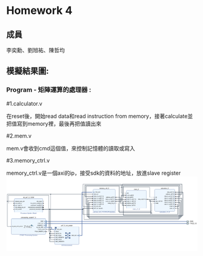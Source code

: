Homework 4
====

## 成員
李奕勳、劉旭祐、陳哲均

## 模擬結果圖:

### Program - 矩陣運算的處理器 :
#1.calculator.v

在reset後，開始read data和read instruction from memory，接著calculate並把值寫到memory裡，最後再把值讀出來

#2.mem.v

mem.v會收到cmd這個值，來控制記憶體的讀取或寫入

#3.memory_ctrl.v

memory_ctrl.v是一個axi的ip，接受sdk的資料的地址，放進slave register
![blockdesign](https://github.com/sanwich27/2019_FPGA_Design_Group4/blob/master/hw05/images/block%20design.PNG?raw=true)
